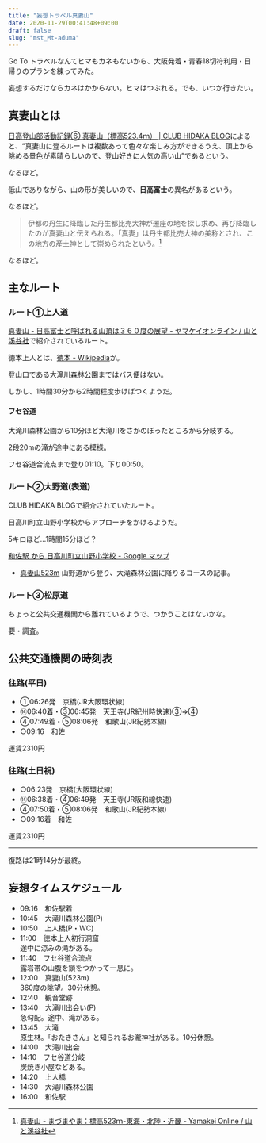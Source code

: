 ```yaml
---
title: "妄想トラベル真妻山"
date: 2020-11-29T00:41:48+09:00
draft: false
slug: "mst_Mt-aduma"
---
```


Go To トラベルなんてヒマもカネもないから、大阪発着・青春18切符利用・日帰りのプランを練ってみた。

妄想するだけならカネはかからない。ヒマはつぶれる。でも、いつか行きたい。

<!-- more -->

真妻山とは
----

[日高登山部活動記録⑥ 真妻山（標高523.4ｍ） | CLUB HIDAKA BLOG](https://ameblo.jp/hidakarablog/entry-12263964914.html)によると、<q>真妻山に登るルートは複数あって色々な楽しみ方ができるうえ、頂上から眺める景色が素晴らしいので、登山好きに人気の高い山</q>であるという。

なるほど。

低山でありながら、山の形が美しいので、**日高富士**の異名があるという。

なるほど。

> 伊都の丹生に降臨した丹生都比売大神が遷座の地を探し求め、再び降臨したのが真妻山と伝えられる。「真妻」は丹生都比売大神の美称とされ、この地方の産土神として崇められたという。[^1]

[^1]:[真妻山 - まづまやま：標高523ｍ-東海・北陸・近畿 - Yamakei Online / 山と溪谷社](https://www.yamakei-online.com/yamanavi/yama.php?yama_id=19708)

なるほど。

主なルート
----

### ルート①上人道

[真妻山 - 日高富士と呼ばれる山頂は３６０度の展望 - ヤマケイオンライン / 山と溪谷社](https://www.yamakei-online.com/yamanavi/route_detail.php?id=11847)で紹介されているルート。

徳本上人とは、[徳本 - Wikipedia](https://ja.wikipedia.org/wiki/%E5%BE%B3%E6%9C%AC)か。

登山口である大滝川森林公園まではバス便はない。

しかし、1時間30分から2時間程度歩けばつくようだ。

#### フセ谷道

大滝川森林公園から10分ほど大滝川をさかのぼったところから分岐する。

2段20mの滝が途中にある模様。

フセ谷道合流点まで登り01:10。下り00:50。

### ルート②大野道(表道)

CLUB HIDAKA BLOGで紹介されていたルート。

日高川町立山野小学校からアプローチをかけるようだ。

5キロほど...1時間15分ほど？

[和佐駅 から 日高川町立山野小学校 - Google マップ](https://www.google.co.jp/maps/dir/%E5%92%8C%E4%BD%90%E9%A7%85/%E3%80%92649-1441+%E5%92%8C%E6%AD%8C%E5%B1%B1%E7%9C%8C%E6%97%A5%E9%AB%98%E9%83%A1%E6%97%A5%E9%AB%98%E5%B7%9D%E7%94%BA%E5%B1%B1%E9%87%8E%EF%BC%95%EF%BC%93%EF%BC%98+%E6%97%A5%E9%AB%98%E5%B7%9D%E7%94%BA%E7%AB%8B%E5%B1%B1%E9%87%8E%E5%B0%8F%E5%AD%A6%E6%A0%A1/@33.8927344,135.2455693,17z/data=!4m9!4m8!1m0!1m5!1m1!1s0x60076b8bd5c39b4f:0x35be2fafeada1709!2m2!1d135.247758!2d33.89273!3e2)

* [真妻山523m](http://sengamine.sakura.ne.jp/san06/sanmazuma060205.htm) 山野道から登り、大滝森林公園に降りるコースの記事。

### ルート③松原道

ちょっと公共交通機関から離れているようで、つかうことはないかな。

要・調査。

公共交通機関の時刻表
----

### 往路(平日)

* ①06:26発　京橋(JR大阪環状線)
* ⑭06:40着・③06:45発　天王寺(JR紀州時快速)③⇒④
* ④07:49着・⑤08:06発　和歌山(JR紀勢本線)
* ○09:16　和佐

運賃2310円

### 往路(土日祝)

* ○06:23発　京橋(大阪環状線)
* ⑭06:38着・④06:49発　天王寺(JR阪和線快速)
* ④07:50着・⑤08:06発　和歌山(JR紀勢本線)
* ○09:16着　和佐

運賃2310円

----

復路は21時14分が最終。

妄想タイムスケジュール
----

* 09:16　和佐駅着
* 10:45　大滝川森林公園(P)
* 10:50　上人橋(P・WC)
* 11:00　徳本上人初行洞窟  
途中に涼みの滝がある。
* 11:40　フセ谷道合流点  
露岩帯の山腹を鎖をつかって一息に。
* 12:00　真妻山(523m)  
360度の眺望。30分休憩。
* 12:40　観音堂跡
* 13:40　大滝川出会い(P)  
急勾配。途中、滝がある。
* 13:45　大滝  
原生林。「おたきさん」と知られるお瀧神社がある。10分休憩。
* 14:00　大滝川出会
* 14:10　フセ谷道分岐  
炭焼き小屋などある。
* 14:20　上人橋
* 14:30　大滝川森林公園
* 16:00　和佐駅

